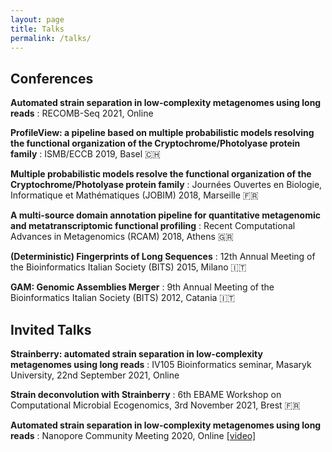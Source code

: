```yaml
---
layout: page
title: Talks
permalink: /talks/
---
```


## Conferences

**Automated strain separation in low-complexity metagenomes using long reads**
: RECOMB-Seq 2021, Online

**ProfileView: a pipeline based on multiple probabilistic models resolving the functional organization of the Cryptochrome/Photolyase protein family**
: ISMB/ECCB 2019, Basel 🇨🇭

**Multiple probabilistic models resolve the functional organization of the Cryptochrome/Photolyase protein family**
: Journées Ouvertes en Biologie, Informatique et Mathématiques (JOBIM) 2018, Marseille 🇫🇷

**A multi-source domain annotation pipeline for quantitative metagenomic and metatranscriptomic functional profiling**
: Recent Computational Advances in Metagenomics (RCAM) 2018, Athens 🇬🇷

**(Deterministic) Fingerprints of Long Sequences**
: 12th Annual Meeting of the Bioinformatics Italian Society (BITS) 2015, Milano 🇮🇹

**GAM: Genomic Assemblies Merger**
: 9th Annual Meeting of the Bioinformatics Italian Society (BITS) 2012, Catania 🇮🇹

## Invited Talks

**Strainberry: automated strain separation in low-complexity metagenomes using long reads**
: IV105 Bioinformatics seminar, Masaryk University, 22nd September 2021, Online

**Strain deconvolution with Strainberry**
: 6th EBAME Workshop on Computational Microbial Ecogenomics, 3rd November 2021, Brest 🇫🇷

**Automated strain separation in low-complexity metagenomes using long reads**
: Nanopore Community Meeting 2020, Online [[video]](https://www.youtube.com/watch?v=xJ5H3N-kD74)

